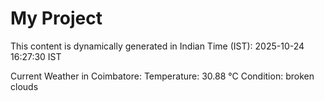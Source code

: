 # My Project

This content is dynamically generated in Indian Time (IST): 2025-10-24 16:27:30 IST


Current Weather in Coimbatore:
Temperature: 30.88 °C
Condition: broken clouds
